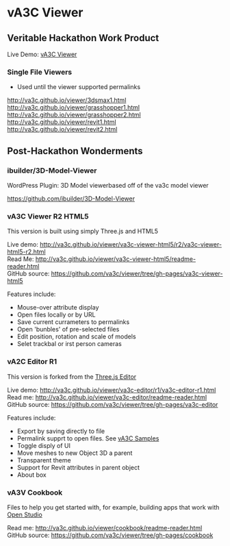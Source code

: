 vA3C Viewer
======

## Veritable Hackathon Work Product

Live Demo: [vA3C Viewer]( va3c.github.io/viewer/index.html )

### Single File Viewers

* Used until the viewer supported permalinks

<http://va3c.github.io/viewer/3dsmax1.html>  
<http://va3c.github.io/viewer/grasshopper1.html>  
<http://va3c.github.io/viewer/grasshopper2.html>  
<http://va3c.github.io/viewer/revit1.html>  
<http://va3c.github.io/viewer/revit2.html>  



## Post-Hackathon Wonderments

### ibuilder/3D-Model-Viewer

WordPress Plugin: 3D Model viewerbased off of the va3c model viewer

<https://github.com/ibuilder/3D-Model-Viewer>


### vA3C Viewer R2 HTML5

This version is built using simply Three.js and HTML5

Live demo: <http://va3c.github.io/viewer/va3c-viewer-html5/r2/va3c-viewer-html5-r2.html>  
Read Me: <http://va3c.github.io/viewer/va3c-viewer-html5/readme-reader.html>  
GitHub source: <https://github.com/va3c/viewer/tree/gh-pages/va3c-viewer-html5>  

Features include:


* Mouse-over attribute display
* Open files locally or by URL
* Save current currameters to permalinks
* Open 'bunbles' of pre-selected files
* Edit position, rotation and scale of models
* Selet trackbal or irst person cameras


### vA2C Editor R1

This version is forked from the [Three.js Editor]( http://threejs.org/editor/ )  

Live demo: <http://va3c.github.io/viewer/va3c-editor/r1/va3c-editor-r1.html>  
Read me: <http://va3c.github.io/viewer/va3c-editor/readme-reader.html>  
GitHub source: <https://github.com/va3c/viewer/tree/gh-pages/va3c-editor>  

Features include:

* Export by saving directly to file
* Permalink supprt to open files. See [vA3C Samples]( http://va3c.github.io/viewer/va3c-editor/va3c-samples/ )
* Toggle disply of UI
* Move meshes to new Object 3D a parent
* Transparent theme
* Support for Revit attributes in parent object
* About box


### vA3V Cookbook

Files to help you get started with, for example, building apps that work with [Open Studio]( https://openstudio.nrel.gov/ )

Read me: <http://va3c.github.io/viewer/cookbook/readme-reader.html>  
GitHub source: <https://github.com/va3c/viewer/tree/gh-pages/cookbook> 
